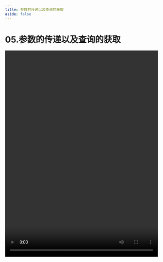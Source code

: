 ```yaml
---
title: 参数的传递以及查询的获取
aside: false
---
```


# 05.参数的传递以及查询的获取

<video autoplay src="http://qn.chinavanes.com/nodejs/module-27/05.参数的传递以及查询的获取.mp4" controls controlsList="nodownload" width="100%" height="680"/>

